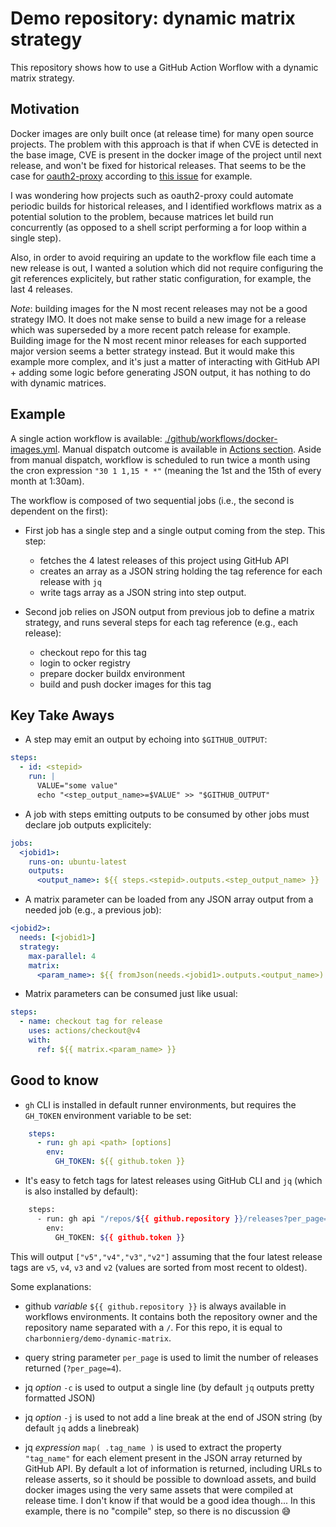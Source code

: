 # Demo repository: dynamic matrix strategy

This repository shows how to use a GitHub Action Worflow with a dynamic matrix strategy.

## Motivation

Docker images are only built once (at release time) for many open source projects. The problem with this approach is that if when CVE is detected in the base image, CVE is present in the docker image of the project until next release, and won't be fixed for historical releases. That seems to be the case for [oauth2-proxy](https://oauth2-proxy.github.io/oauth2-proxy/) according to [this issue](https://github.com/oauth2-proxy/oauth2-proxy/issues/2243) for example.

I was wondering how projects such as oauth2-proxy could automate periodic builds for historical releases, and I  identified workflows matrix as a potential solution to the problem, because matrices let build run concurrently (as opposed to a shell script performing a for loop within a single step).

Also, in order to avoid requiring an update to the workflow file each time a new release is out, I wanted a solution which did not require configuring the git references explicitely, but rather static configuration, for example, the last 4 releases.

*Note*: building images for the N most recent releases may not be a good strategy IMO. It does not make sense to build a new image for a release which was superseded by a more recent patch release for example. Building image for the N most recent minor releases for each supported major version seems a better strategy instead. But it would make this example more complex, and it's just a matter of interacting with GitHub API + adding some logic before generating JSON output, it has nothing to do with dynamic matrices.


## Example

A single action workflow is available: [./github/workflows/docker-images.yml](https://github.com/charbonnierg/demo-dynamic-matrix/blob/main/.github/workflows/docker-images.yml). Manual dispatch outcome is available in [Actions section](https://github.com/charbonnierg/demo-dynamic-matrix/actions/runs/6517850378). Aside from manual dispatch, workflow is scheduled to run twice a month using the cron expression `"30 1 1,15 * *"` (meaning the 1st and the 15th of every month at 1:30am).

The workflow is composed of two sequential jobs (i.e., the second is dependent on the first):

- First job has a single step and a single output coming from the step. This step:
  - fetches the 4 latest releases of this project using GitHub API
  - creates an array as a JSON string holding the tag reference for each release with `jq`
  - write tags array as a JSON string into step output.

- Second job relies on JSON output from previous job to define a matrix strategy, and runs several steps for each tag reference (e.g., each release):
  - checkout repo for this tag
  - login to ocker registry
  - prepare docker buildx environment
  - build and push docker images for this tag


## Key Take Aways

- A step may emit an output by echoing into `$GITHUB_OUTPUT`:

```yaml
steps:
  - id: <stepid>
    run: |
      VALUE="some value"
      echo "<step_output_name>=$VALUE" >> "$GITHUB_OUTPUT"
```

- A job with steps emitting outputs to be consumed by other jobs must declare job outputs explicitely:

```yaml
jobs:
  <jobid1>:
    runs-on: ubuntu-latest
    outputs:
      <output_name>: ${{ steps.<stepid>.outputs.<step_output_name> }}
```

- A matrix parameter can be loaded from any JSON array output from a needed job (e.g., a previous job):

```yaml
<jobid2>:
  needs: [<jobid1>]
  strategy:
    max-parallel: 4
    matrix:
      <param_name>: ${{ fromJson(needs.<jobid1>.outputs.<output_name>) }}
```

- Matrix parameters can be consumed just like usual:

```yaml
steps:
  - name: checkout tag for release
    uses: actions/checkout@v4
    with:
      ref: ${{ matrix.<param_name> }}
```

## Good to know

- `gh` CLI is installed in default runner environments, but requires the `GH_TOKEN` environment variable to be set:

```yaml
    steps:
      - run: gh api <path> [options]
        env:
          GH_TOKEN: ${{ github.token }}
```

- It's easy to fetch tags for latest releases using GitHub CLI and `jq` (which is also installed by default):

```bash
    steps:
      - run: gh api "/repos/${{ github.repository }}/releases?per_page=4" | jq -j -c "map( .tag_name )"
        env:
          GH_TOKEN: ${{ github.token }}
```

  This will output `["v5","v4","v3","v2"]` assuming that the four latest release tags are `v5`, `v4`, `v3` and `v2` (values are sorted from most recent to oldest).

  Some explanations:

  - github *variable* `${{ github.repository }}` is always available in workflows environments. It contains both the repository owner and the repository name separated with a `/`. For this repo, it is equal to `charbonnierg/demo-dynamic-matrix`.

  - query string parameter `per_page` is used to limit the number of releases returned (`?per_page=4`).  

  - jq *option* `-c` is used to output a single line (by default `jq` outputs pretty formatted JSON)

  - jq *option* `-j` is used to not add a line break at the end of JSON string (by default `jq` adds a linebreak)

  - jq *expression* `map( .tag_name )` is used to extract the property `"tag_name"` for each element present in the JSON array returned by GitHub API. By default a lot of information is returned, including URLs to release asserts, so it should be possible to download assets, and build docker images using the very same assets that were compiled at release time. I don't know if that would be a good idea though... In this example, there is no "compile" step, so there is no discussion 😅
